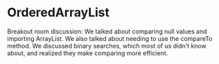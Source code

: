 # OrderedArrayList
Breakout room discussion:
We talked about comparing null values and importing ArrayList. We also talked about needing to use the compareTo method.
We discussed binary searches, which most of us didn't know about, and realized they make comparing more efficient.
